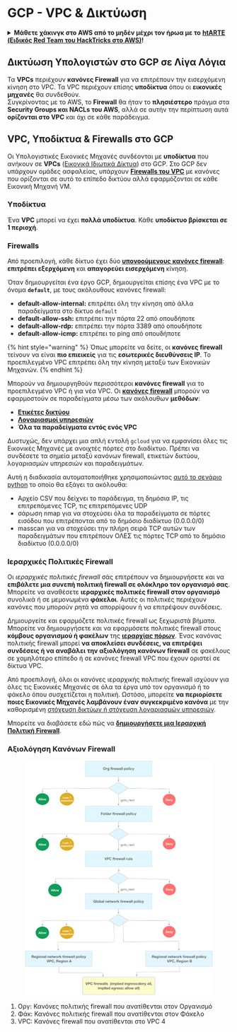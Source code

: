 # GCP - VPC & Δικτύωση

<details>

<summary><strong>Μάθετε χάκινγκ στο AWS από το μηδέν μέχρι τον ήρωα με το</strong> <a href="https://training.hacktricks.xyz/courses/arte"><strong>htARTE (Ειδικός Red Team του HackTricks στο AWS)</strong></a><strong>!</strong></summary>

Άλλοι τρόποι υποστήριξης του HackTricks:

* Αν θέλετε να δείτε την **εταιρεία σας να διαφημίζεται στο HackTricks** ή να **κατεβάσετε το HackTricks σε μορφή PDF** ελέγξτε τα [**ΣΧΕΔΙΑ ΣΥΝΔΡΟΜΗΣ**](https://github.com/sponsors/carlospolop)!
* Αποκτήστε το [**επίσημο PEASS & HackTricks swag**](https://peass.creator-spring.com)
* Ανακαλύψτε [**την Οικογένεια PEASS**](https://opensea.io/collection/the-peass-family), τη συλλογή μας από αποκλειστικά [**NFTs**](https://opensea.io/collection/the-peass-family)
* **Εγγραφείτε** στην 💬 [**ομάδα Discord**](https://discord.gg/hRep4RUj7f) ή στην [**ομάδα τηλεγραφήματος**](https://t.me/peass) ή **ακολουθήστε** μας στο **Twitter** 🐦 [**@hacktricks\_live**](https://twitter.com/hacktricks\_live)**.**
* **Μοιραστείτε τα χάκινγκ κόλπα σας υποβάλλοντας PRs** στα [**HackTricks**](https://github.com/carlospolop/hacktricks) και [**HackTricks Cloud**](https://github.com/carlospolop/hacktricks-cloud) αποθετήρια του github.

</details>

## **Δικτύωση Υπολογιστών στο GCP σε Λίγα Λόγια**

Τα **VPCs** περιέχουν **κανόνες Firewall** για να επιτρέπουν την εισερχόμενη κίνηση στο VPC. Τα VPC περιέχουν επίσης **υποδίκτυα** όπου οι **εικονικές μηχανές** θα συνδεθούν.\
Συγκρίνοντας με το AWS, το **Firewall** θα ήταν το **πλησιέστερο** πράγμα στα **Security Groups και NACLs του AWS**, αλλά σε αυτήν την περίπτωση αυτά **ορίζονται στο VPC** και όχι σε κάθε παράδειγμα.

## **VPC, Υποδίκτυα & Firewalls στο GCP**

Οι Υπολογιστικές Εικονικές Μηχανές συνδέονται με **υποδίκτυα** που ανήκουν σε **VPCs** ([Εικονικά Ιδιωτικά Δίκτυα](https://cloud.google.com/vpc/docs/vpc)) στο GCP. Στο GCP δεν υπάρχουν ομάδες ασφαλείας, υπάρχουν [**Firewalls του VPC**](https://cloud.google.com/vpc/docs/firewalls) με κανόνες που ορίζονται σε αυτό το επίπεδο δικτύου αλλά εφαρμόζονται σε κάθε Εικονική Μηχανή VM.

### Υποδίκτυα

Ένα **VPC** μπορεί να έχει **πολλά υποδίκτυα**. Κάθε **υποδίκτυο βρίσκεται σε 1 περιοχή**.

### Firewalls

Από προεπιλογή, κάθε δίκτυο έχει δύο [**υπονοούμενους κανόνες firewall**](https://cloud.google.com/vpc/docs/firewalls#default\_firewall\_rules): **επιτρέπει εξερχόμενη** και **απαγορεύει εισερχόμενη** κίνηση.

Όταν δημιουργείται ένα έργο GCP, δημιουργείται επίσης ένα VPC με το όνομα **`default`**, με τους ακόλουθους κανόνες firewall:

* **default-allow-internal:** επιτρέπει όλη την κίνηση από άλλα παραδείγματα στο δίκτυο `default`
* **default-allow-ssh:** επιτρέπει την πόρτα 22 από οπουδήποτε
* **default-allow-rdp:** επιτρέπει την πόρτα 3389 από οπουδήποτε
* **default-allow-icmp:** επιτρέπει το ping από οπουδήποτε

{% hint style="warning" %}
Όπως μπορείτε να δείτε, οι **κανόνες firewall** τείνουν να είναι **πιο επιεικείς** για τις **εσωτερικές διευθύνσεις IP**. Το προεπιλεγμένο VPC επιτρέπει όλη την κίνηση μεταξύ των Εικονικών Μηχανών.
{% endhint %}

Μπορούν να δημιουργηθούν περισσότεροι **κανόνες firewall** για το προεπιλεγμένο VPC ή για νέα VPC. Οι [**κανόνες firewall**](https://cloud.google.com/vpc/docs/firewalls) μπορούν να εφαρμοστούν σε παραδείγματα μέσω των ακόλουθων **μεθόδων**:

* [**Ετικέτες δικτύου**](https://cloud.google.com/vpc/docs/add-remove-network-tags)
* [**Λογαριασμοί υπηρεσιών**](https://cloud.google.com/vpc/docs/firewalls#serviceaccounts)
* **Όλα τα παραδείγματα εντός ενός VPC**

Δυστυχώς, δεν υπάρχει μια απλή εντολή `gcloud` για να εμφανίσει όλες τις Εικονικές Μηχανές με ανοιχτές πόρτες στο διαδίκτυο. Πρέπει να συνδέσετε τα σημεία μεταξύ κανόνων firewall, ετικετών δικτύου, λογαριασμών υπηρεσιών και παραδειγμάτων.

Αυτή η διαδικασία αυτοματοποιήθηκε χρησιμοποιώντας [αυτό το σενάριο python](https://gitlab.com/gitlab-com/gl-security/gl-redteam/gcp\_firewall\_enum) το οποίο θα εξάγει τα ακόλουθα:

* Αρχείο CSV που δείχνει το παράδειγμα, τη δημόσια IP, τις επιτρεπόμενες TCP, τις επιτρεπόμενες UDP
* σάρωση nmap για να στοχεύσει όλα τα παραδείγματα σε πόρτες εισόδου που επιτρέπονται από το δημόσιο διαδίκτυο (0.0.0.0/0)
* masscan για να στοχεύσει την πλήρη σειρά TCP αυτών των παραδειγμάτων που επιτρέπουν ΟΛΕΣ τις πόρτες TCP από το δημόσιο διαδίκτυο (0.0.0.0/0)

### Ιεραρχικές Πολιτικές Firewall <a href="#hierarchical-firewall-policies" id="hierarchical-firewall-policies"></a>

Οι _ιεραρχικές πολιτικές firewall_ σάς επιτρέπουν να δημιουργήσετε και να **επιβάλετε μια συνεπή πολιτική firewall σε ολόκληρο τον οργανισμό σας**. Μπορείτε να αναθέσετε **ιεραρχικές πολιτικές firewall στον οργανισμό** συνολικά ή σε μεμονωμένα **φάκελοι**. Αυτές οι πολιτικές περιέχουν κανόνες που μπορούν ρητά να απορρίψουν ή να επιτρέψουν συνδέσεις.

Δημιουργείτε και εφαρμόζετε πολιτικές firewall ως ξεχωριστά βήματα. Μπορείτε να δημιουργήσετε και να εφαρμόσετε πολιτικές firewall στους **κόμβους οργανισμού ή φακέλων** της [**ιεραρχίας πόρων**](https://cloud.google.com/resource-manager/docs/cloud-platform-resource-hierarchy). Ένας κανόνας πολιτικής firewall μπορεί **να αποκλείσει συνδέσεις, να επιτρέψει συνδέσεις ή να αναβάλει την αξιολόγηση κανόνων firewall** σε φακέλους σε χαμηλότερο επίπεδο ή σε κανόνες firewall VPC που έχουν οριστεί σε δίκτυα VPC.

Από προεπιλογή, όλοι οι κανόνες ιεραρχικής πολιτικής firewall ισχύουν για όλες τις Εικονικές Μηχανές σε όλα τα έργα υπό τον οργανισμό ή το φάκελο όπου συσχετίζεται η πολιτική. Ωστόσο, μπορείτε **να περιορίσετε ποιες Εικονικές Μηχανές λαμβάνουν έναν συγκεκριμένο κανόνα** με την καθορισμένη [στόχευση δικτύων ή στόχευση λογαριασμών υπηρεσιών](https://cloud.google.com/vpc/docs/firewall-policies#targets).

Μπορείτε να διαβάσετε εδώ πώς να [**δημιουργήσετε μια Ιεραρχική Πολιτική Firewall**](https://cloud.google.com/vpc/docs/using-firewall-policies#gcloud).

### Αξιολόγηση Κανόνων Firewall

<figure><img src="../../../../.gitbook/assets/image (2) (1).png" alt=""><figcaption></figcaption></figure>

1. Οργ: Κανόνες πολιτικής firewall που ανατίθενται στον Οργανισμό
2. Φάκ: Κανόνες πολιτικής firewall που ανατίθενται στον Φάκελο
3. VPC: Κανόνες firewall που ανατίθενται στο VPC
4
